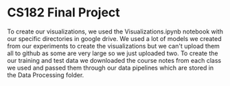 # CS182 Final Project
To create our visualizations, we used the Visualizations.ipynb notebook with our specific directories in google drive.
We used a lot of models we created from our experiments to create the visualizations but we can't upload them all to github as some are very large so we just uploaded two.
To create the our training and test data we downloaded the course notes from each class we used and passed them through our data pipelines which are stored in the Data Processing folder.
